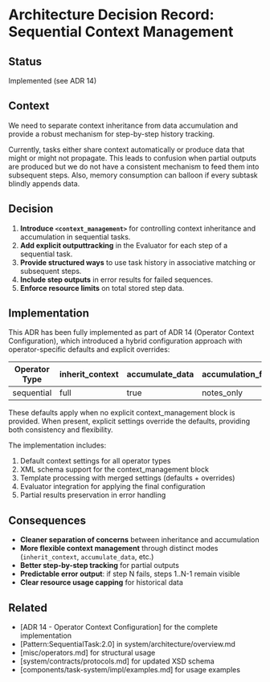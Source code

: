 # Architecture Decision Record: Sequential Context Management

## Status
Implemented (see ADR 14)

## Context
We need to separate context inheritance from data accumulation and provide a robust mechanism for step-by-step history tracking.

Currently, tasks either share context automatically or produce data that might or might not propagate. This leads to confusion when partial outputs are produced but we do not have a consistent mechanism to feed them into subsequent steps. Also, memory consumption can balloon if every subtask blindly appends data. 

## Decision
1. **Introduce `<context_management>`** for controlling context inheritance and accumulation in sequential tasks.  
2. **Add explicit outputtracking** in the Evaluator for each step of a sequential task.  
3. **Provide structured ways** to use task history in associative matching or subsequent steps.  
4. **Include step outputs** in error results for failed sequences.  
5. **Enforce resource limits** on total stored step data.

## Implementation
This ADR has been fully implemented as part of ADR 14 (Operator Context Configuration), which introduced a hybrid configuration approach with operator-specific defaults and explicit overrides:

| Operator Type | inherit_context | accumulate_data | accumulation_format | fresh_context |
|---------------|-----------------|-----------------|---------------------|---------------|
| sequential    | full            | true            | notes_only          | enabled       |

These defaults apply when no explicit context_management block is provided. When present, explicit settings override the defaults, providing both consistency and flexibility.

The implementation includes:
1. Default context settings for all operator types
2. XML schema support for the context_management block
3. Template processing with merged settings (defaults + overrides)
4. Evaluator integration for applying the final configuration
5. Partial results preservation in error handling

## Consequences
- **Cleaner separation of concerns** between inheritance and accumulation  
- **More flexible context management** through distinct modes (`inherit_context`, `accumulate_data`, etc.)  
- **Better step-by-step tracking** for partial outputs  
- **Predictable error output**: if step N fails, steps 1..N-1 remain visible  
- **Clear resource usage capping** for historical data

## Related
- [ADR 14 - Operator Context Configuration] for the complete implementation
- [Pattern:SequentialTask:2.0] in system/architecture/overview.md  
- [misc/operators.md] for structural usage  
- [system/contracts/protocols.md] for updated XSD schema  
- [components/task-system/impl/examples.md] for usage examples
